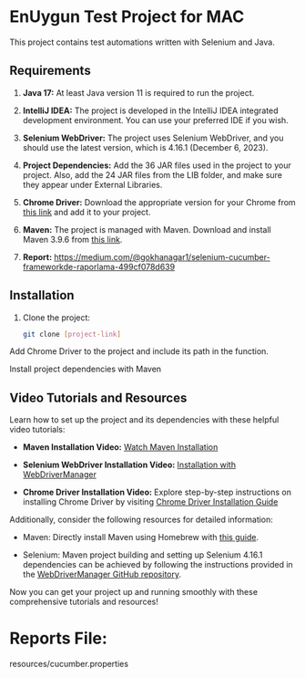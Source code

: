 # EnUygun Test Project for MAC 

This project contains test automations written with Selenium and Java.

## Requirements

1. **Java 17:** At least Java version 11 is required to run the project.

2. **IntelliJ IDEA:** The project is developed in the IntelliJ IDEA integrated development environment. You can use your preferred IDE if you wish.

3. **Selenium WebDriver:** The project uses Selenium WebDriver, and you should use the latest version, which is 4.16.1 (December 6, 2023).

4. **Project Dependencies:** Add the 36 JAR files used in the project to your project. Also, add the 24 JAR files from the LIB folder, and make sure they appear under External Libraries.

5. **Chrome Driver:** Download the appropriate version for your Chrome from [this link](https://googlechromelabs.github.io/chrome-for-testing/#stable) and add it to your project.

6. **Maven:** The project is managed with Maven. Download and install Maven 3.9.6 from [this link](https://phoenixnap.com/kb/change-zsh-to-bash-mac).
7. **Report:** https://medium.com/@gokhanagar1/selenium-cucumber-frameworkde-raporlama-499cf078d639 

## Installation

1. Clone the project:
   ```bash
   git clone [project-link]
Add Chrome Driver to the project and include its path in the function.

Install project dependencies with Maven

## Video Tutorials and Resources

Learn how to set up the project and its dependencies with these helpful video tutorials:

- **Maven Installation Video:** [Watch Maven Installation](https://tecadmin.net/how-to-install-maven-on-macos/)

- **Selenium WebDriver Installation Video:** [Installation with WebDriverManager](https://github.com/bonigarcia/webdrivermanager)

- **Chrome Driver Installation Video:** Explore step-by-step instructions on installing Chrome Driver by visiting [Chrome Driver Installation Guide](https://googlechromelabs.github.io/chrome-for-testing/#stable)

Additionally, consider the following resources for detailed information:

- Maven: Directly install Maven using Homebrew with [this guide](https://tecadmin.net/how-to-install-maven-on-macos/).

- Selenium: Maven project building and setting up Selenium 4.16.1 dependencies can be achieved by following the instructions provided in the [WebDriverManager GitHub repository](https://github.com/bonigarcia/webdrivermanager).

Now you can get your project up and running smoothly with these comprehensive tutorials and resources!
# Reports File:
resources/cucumber.properties
